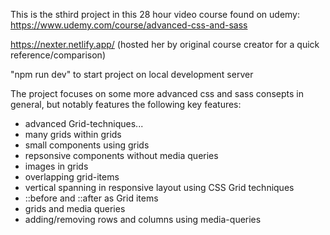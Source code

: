This is the sthird project in this 28 hour video course found on udemy: https://www.udemy.com/course/advanced-css-and-sass

https://nexter.netlify.app/ (hosted her by original course creator for a quick reference/comparison)

"npm run dev" to start project on local development server

The project focuses on some more advanced css and sass consepts in general, but notably features the following key features:

- advanced Grid-techniques...
- many grids within grids
- small components using grids
- repsonsive components without media queries
- images in grids
- overlapping grid-items
- vertical spanning in responsive layout using CSS Grid techniques
- ::before and ::after as Grid items
- grids and media queries
- adding/removing rows and columns using media-queries
